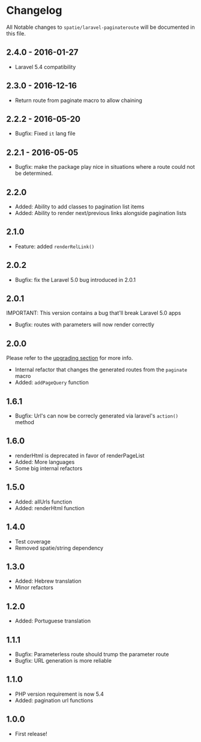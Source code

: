 # Changelog

All Notable changes to `spatie/laravel-paginateroute` will be documented in this file.

## 2.4.0 - 2016-01-27
- Laravel 5.4 compatibility

## 2.3.0 - 2016-12-16
- Return route from paginate macro to allow chaining

## 2.2.2 - 2016-05-20
-  Bugfix: Fixed `it` lang file

## 2.2.1 - 2016-05-05
- Bugfix: make the package play nice in situations where a route could not be determined.

## 2.2.0
- Added: Ability to add classes to pagination list items
- Added: Ability to render next/previous links alongside pagination lists

## 2.1.0
- Feature: added `renderRelLink()`

## 2.0.2
- Bugfix: fix the Laravel 5.0 bug introduced in 2.0.1

## 2.0.1

IMPORTANT: This version contains a bug that'll break Laravel 5.0 apps

- Bugfix: routes with parameters will now render correctly

## 2.0.0

Please refer to the [upgrading section](README.md#upgrading) for more info.

- Internal refactor that changes the generated routes from the `paginate` macro
- Added: `addPageQuery` function

## 1.6.1
- Bugfix: Url's can now be correcly generated via laravel's `action()` method

## 1.6.0
- renderHtml is deprecated in favor of renderPageList
- Added: More languages
- Some big internal refactors

## 1.5.0
- Added: allUrls function
- Added: renderHtml function

## 1.4.0
- Test coverage
- Removed spatie/string dependency

## 1.3.0
- Added: Hebrew translation
- Minor refactors

## 1.2.0
- Added: Portuguese translation

## 1.1.1
- Bugfix: Parameterless route should trump the parameter route
- Bugfix: URL generation is more reliable

## 1.1.0
- PHP version requirement is now 5.4
- Added: pagination url functions

## 1.0.0
- First release!
